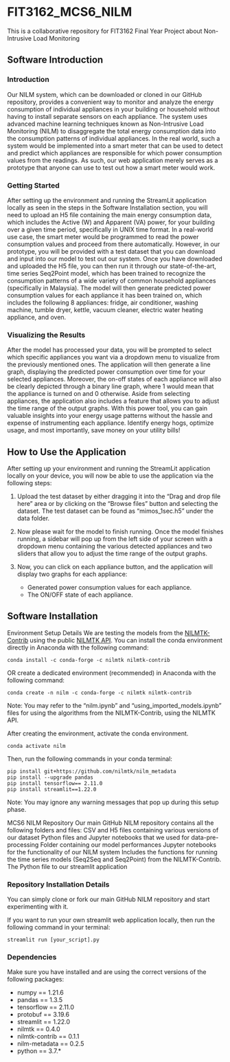 # FIT3162_MCS6_NILM
 This is a collaborative repository for FIT3162 Final Year Project about Non-Intrusive Load Monitoring

## Software Introduction

### Introduction

Our NILM system, which can be downloaded or cloned in our GitHub repository, provides a convenient way to monitor and analyze the energy consumption of individual appliances in your building or household without having to install separate sensors on each appliance. The system uses advanced machine learning techniques known as Non-Intrusive Load Monitoring (NILM) to disaggregate the total energy consumption data into the consumption patterns of individual appliances. In the real world, such a system would be implemented into a smart meter that can be used to detect and predict which appliances are responsible for which power consumption values from the readings. As such, our web application merely serves as a prototype that anyone can use to test out how a smart meter would work.

### Getting Started
After setting up the environment and running the StreamLit application locally as seen in the steps in the Software Installation section, you will need to upload an H5 file containing the main energy consumption data, which includes the Active (W) and Apparent (VA) power, for your building over a given time period, specifically in UNIX time format. In a real-world use case, the smart meter would be programmed to read the power consumption values and proceed from there automatically. However, in our prototype, you will be provided with a test dataset that you can download and input into our model to test out our system.
Once you have downloaded and uploaded the H5 file, you can then run it through our state-of-the-art, time series Seq2Point model, which has been trained to recognize the consumption patterns of a wide variety of common household appliances (specifically in Malaysia). The model will then generate predicted power consumption values for each appliance it has been trained on, which includes the following 8 appliances: fridge, air conditioner, washing machine, tumble dryer, kettle, vacuum cleaner, electric water heating appliance, and oven.

### Visualizing the Results
After the model has processed your data, you will be prompted to select which specific appliances you want via a dropdown menu to visualize from the previously mentioned ones. The application will then generate a line graph, displaying the predicted power consumption over time for your selected appliances. Moreover, the on-off states of each appliance will also be clearly depicted through a binary line graph, where 1 would mean that the appliance is turned on and 0 otherwise. Aside from selecting appliances, the application also includes a feature that allows you to adjust the time range of the output graphs. With this power tool, you can gain valuable insights into your energy usage patterns without the hassle and expense of instrumenting each appliance. Identify energy hogs, optimize usage, and most importantly, save money on your utility bills!


## How to Use the Application

After setting up your environment and running the StreamLit application locally on your device, you will now be able to use the application via the following steps:

1. Upload the test dataset by either dragging it into the “Drag and drop file here” area or by clicking on the “Browse files” button and selecting the dataset. The test dataset can be found as “mimos_1sec.h5” under the data folder.

2. Now please wait for the model to finish running. Once the model finishes running, a sidebar will pop up from the left side of your screen with a dropdown menu containing the various detected appliances and two sliders that allow you to adjust the time range of the output graphs.

3. Now, you can click on each appliance button, and the application will display two graphs for each appliance:
    - Generated power consumption values for each appliance.
    - The ON/OFF state of each appliance.

## Software Installation

Environment Setup Details
We are testing the models from the [NILMTK-Contrib](https://github.com/nilmtk/nilmtk-contrib) using the public [NILMTK API](https://github.com/nilmtk/nilmtk). You can install the conda environment directly in Anaconda with the following command:
```
conda install -c conda-forge -c nilmtk nilmtk-contrib
```
OR create a dedicated environment (recommended) in Anaconda with the following command:
```
conda create -n nilm -c conda-forge -c nilmtk nilmtk-contrib
```
Note: You may refer to the “nilm.ipynb” and “using_imported_models.ipynb” files for using the algorithms from the NILMTK-Contrib, using the NILMTK API.

After creating the environment, activate the conda environment.
```
conda activate nilm
```

Then, run the following commands in your conda terminal:
```
pip install git+https://github.com/nilmtk/nilm_metadata
pip install --upgrade pandas
pip install tensorflow== 2.11.0 
pip install streamlit==1.22.0
```
Note: You may ignore any warning messages that pop up during this setup phase.

MCS6 NILM Repository
Our main GitHub NILM repository contains all the following folders and files:
CSV and H5 files containing various versions of our dataset
Python files and Jupyter notebooks that we used for data-pre-processing
Folder containing our model performances
Jupyter notebooks for the functionality of our NILM system
Includes the functions for running the time series models (Seq2Seq and Seq2Point) from the NILMTK-Contrib.
The Python file to our streamlit application

### Repository Installation Details
You can simply clone or fork our main GitHub NILM repository and start experimenting with it.

If you want to run your own streamlit web application locally, then run the following command in your terminal:
```
streamlit run [your_script].py
```

### Dependencies
Make sure you have installed and are using the correct versions of the following packages:
- numpy == 1.21.6 
- pandas == 1.3.5 
- tensorflow == 2.11.0 
- protobuf == 3.19.6 
- streamlit == 1.22.0 
- nilmtk == 0.4.0 
- nilmtk-contrib == 0.1.1 
- nilm-metadata == 0.2.5 
- python == 3.7.*


